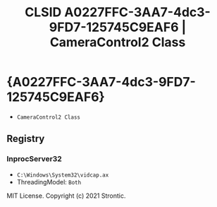 ﻿---
title: "CLSID A0227FFC-3AA7-4dc3-9FD7-125745C9EAF6 | CameraControl2 Class"
excerpt: What is COM-Object CLSID A0227FFC-3AA7-4dc3-9FD7-125745C9EAF6?
---

# {A0227FFC-3AA7-4dc3-9FD7-125745C9EAF6}

* `CameraControl2 Class`

## Registry


### InprocServer32

* `C:\Windows\System32\vidcap.ax`
* ThreadingModel: `Both`

MIT License. Copyright (c) 2021 Strontic.


